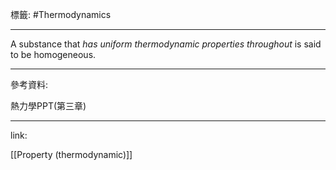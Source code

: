 標籤: #Thermodynamics 

---

A substance that *has uniform thermodynamic properties throughout* is said to be homogeneous.

---

參考資料:

熱力學PPT(第三章)

---

link:

[[Property (thermodynamic)]]